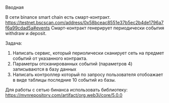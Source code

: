 Вводная

   В сети binance smart chain есть смарт-контракт. https://testnet.bscscan.com/address/0x58bceac8551e37b5ec2b4de1796a7f6a99cdad5a#events
   Смарт-контракт генерирует периодически события withdraw и deposit.

Задача:
1. Написать сервис, который периолически сканирует сеть на предмет событий от указанного контракта.
2. Параметры отсканированных событий (параметров 4)  записываются в базу данных
3. Написать контроллер который по запросу пользователя отобоажает в виде таблицы последние 10 событий из базы.

Для работы с сетью бинанса использовать библиотеку:
https://mvnrepository.com/artifact/org.web3j/core/5.0.0

